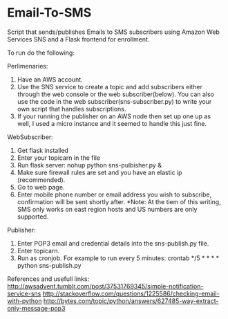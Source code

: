 Email-To-SMS
============

Script that sends/publishes Emails to SMS subscribers using Amazon Web Services SNS and a Flask frontend for enrollment.


To run do the following:

Perlimenaries:
1. Have an AWS account.
2. Use the SNS service to create a topic and add subscribers either through the web console or the web subscriber(below). 
You can also use the code in the web subscriber(sns-subscriber.py) to write your own script that handles subscriptions.
3. If your running the publisher on an AWS node then set up one up as well, I used a micro instance and it seemed to handle this just fine.


WebSubscriber:
1. Get flask installed
2. Enter your topicarn in the file
3. Run flask server: nohup python sns-pulbisher.py &
4. Make sure firewall rules are set and you have an elastic ip (recommended).
5. Go to web page.
6. Enter mobile phone number or email address you wish to subscribe, confirmation will be sent shortly after.
*Note: At the tiem of this writing, SMS only works on east region hosts and US numbers are only supported.

Publisher:
1. Enter POP3 email and credential details into the sns-publish.py file.
2. Enter topicarn.
3. Run as cronjob. For example to run every 5 minutes: crontab */5 * * * * python sns-publish.py


References and usefull links:
http://awsadvent.tumblr.com/post/37531769345/simple-notification-service-sns
http://stackoverflow.com/questions/1225586/checking-email-with-python
http://bytes.com/topic/python/answers/627485-way-extract-only-message-pop3